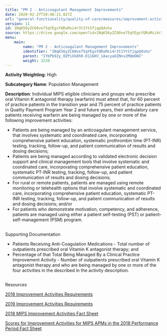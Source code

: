 ```yaml
---
title: "PM 2 - Anticoagulant Management Improvements"
date: 2020-02-27T20:48:21.027Z
url: "general-functionality/quality-of-care/measures/improvement-activities-measures/2018-improvement-acti_100.html"
version: 11
id: 1NqK56yZC60ve75qYEgsYQRuMsi4r3t1YtSfjqpQdsho
source: https://drive.google.com/open?id=1NqK56yZC60ve75qYEgsYQRuMsi4r3t1YtSfjqpQdsho
menu:
    main:
        name: "PM 2 - Anticoagulant Management Improvements"
        identifier: "1NqK56yZC60ve75qYEgsYQRuMsi4r3t1YtSfjqpQdsho"
        parent: "1YbPb92y_0ZPiXk8hR-D11GKV_1AacyaOZNnv2MQmDWI"
        weight: 3220
---
```









**Activity Weighting**: High

**Subcategory Name**: Population Management

**Description**: Individual MIPS eligible clinicians and groups who prescribe oral Vitamin K antagonist therapy (warfarin) must attest that, for 60 percent of practice patients in the transition year and 75 percent of practice patients in Quality Payment Program Year 2 and future years, their ambulatory care patients receiving warfarin are being managed by one or more of the following improvement activities:

* Patients are being managed by an anticoagulant management service, that involves systematic and coordinated care, incorporating comprehensive patient education, systematic prothrombin time (PT-INR) testing, tracking, follow-up, and patient communication of results and dosing decisions;
* Patients are being managed according to validated electronic decision support and clinical management tools that involve systematic and coordinated care, incorporating comprehensive patient education, systematic PT-INR testing, tracking, follow-up, and patient communication of results and dosing decisions;
* For rural or remote patients, patients are managed using remote monitoring or telehealth options that involve systematic and coordinated care, incorporating comprehensive patient education, systematic PT-INR testing, tracking, follow-up, and patient communication of results and dosing decisions; and/or
* For patients who demonstrate motivation, competency, and adherence, patients are managed using either a patient self-testing (PST) or patient-self-management (PSM) program.







## 

Supporting Documentation

* Patients Receiving Anti-Coagulation Medications - Total number of outpatients prescribed oral Vitamin K antagonist therapy; and 
* Percentage of that Total Being Managed By a Clinical Practice Improvement Activity - Number of outpatients prescribed oral Vitamin K antagonist therapy and who are being managed by one or more of the four activities in the described in the activity description.







## 

Resources

[2018 Improvement Activities Requirements](https://qpp.cms.gov/mips/improvement-activities?py=2018)

[2019 Improvement Activities Requirements](https://qpp.cms.gov/mips/improvement-activities?py=2019)

[2018 MIPS Improvement Activities Fact Sheet](https://qpp.cms.gov/resource/2018%20MIPS%20Improvement%20Activities%20Fact%20Sheet)

[Scores for Improvement Activities for MIPS APMs in the 2018 Performance Period Fact Sheet](https://qpp.cms.gov/resource/2018%20MIPS%20APMs%20improvement%20Activities%20scores%20fact%20sheet)

